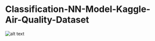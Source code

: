 # Classification-NN-Model-Kaggle-Air-Quality-Dataset

![alt text]([http://url/to/img.png](https://github.com/SaifurRR/Classification-NN-Model-Kaggle-Air-Quality-Dataset/blob/main/Classification_Report_Air_Quality.png)https://github.com/SaifurRR/Classification-NN-Model-Kaggle-Air-Quality-Dataset/blob/main/Classification_Report_Air_Quality.png)
